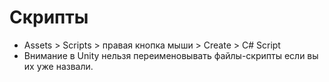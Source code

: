 # Скрипты
* Assets > Scripts > правая кнопка мыши > Create > C# Script
* Внимание в Unity нельзя переименовывать файлы-скрипты если вы их уже назвали.
